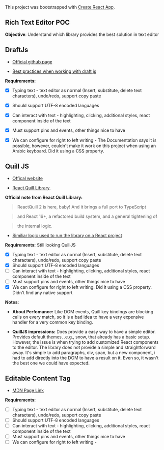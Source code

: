 This project was bootstrapped with [Create React App](https://github.com/facebook/create-react-app).


## Rich Text Editor POC

  

**Objective**: Understand which library provides the best solution in text editor

  
  

## DraftJs

  

-  [Official github page](https://github.com/facebook/draft-js)

-  [Best practices when working with draft js](https://reactrocket.com/post/draft-js-best-practices/)


**Requirements:** 

 - [x] Typing text - text editor as normal (Insert, substitute, delete text characters), undo/redo, support copy paste
 - [x] Should support UTF-8 encoded languages
 - [x] Can interact with text - highlighting, clicking, additional styles, react component inside of the text
 - [x] Must support pins and events, other things nice to have
 - [x] We can configure for right to left writing - The Documentation says it is possible, however, couldn't make it work on this project when using an Arabic keyboard. Did it using a CSS property.
  

## Quill JS

  

-  [Offical website](https://quilljs.com/)

-  [React Quill Library](https://github.com/zenoamaro/react-quill).


**Official note from React Quill Library:**

> ReactQuill 2 is here, baby! And it brings a full port to TypeScript

> and React 16+, a refactored build system, and a general tightening of

> the internal logic.

-  [Similiar logic used to run the library on a React project](https://github.com/zenoamaro/react-quill/blob/master/src/index.tsx)
 
**Requirements:** Still looking QuillJS

 - [x] Typing text - text editor as normal (Insert, substitute, delete text characters), undo/redo, support copy paste
 - [x] Should support UTF-8 encoded languages
 - [ ] Can interact with text - highlighting, clicking, additional styles, react component inside of the text
 - [ ] Must support pins and events, other things nice to have
 - [x] We can configure for right to left writing. Did it using a CSS property. Didn't find any native support

 **Notes**:

- **About Perfomance:** Like DOM events, Quill key bindings are blocking calls on every match, so it is a bad idea to have a very expensive handler for a very common key binding.

- **QuillJS impressions:** Does provide a easy way to have a simple editor. Provides default themes, .e.g., snow, that already has a basic setup. However, the issue is when trying to add customized React components to the editor. The library does not provide a simple and straightforward away. It's simple to add paragraphs, div, span, but a new component, i had to add directly into the DOM to have a result on it. Even so, it wasn't the best one we could have expected.


## Editable Content Tag

  

-  [MDN Page Link](https://developer.mozilla.org/en-US/docs/Web/Guide/HTML/Editable_content)


**Requirements:** 

 - [ ] Typing text - text editor as normal (Insert, substitute, delete text characters), undo/redo, support copy paste
 - [ ] Should support UTF-8 encoded languages
 - [ ] Can interact with text - highlighting, clicking, additional styles, react component inside of the text
 - [ ] Must support pins and events, other things nice to have
 - [ ] We can configure for right to left writing -